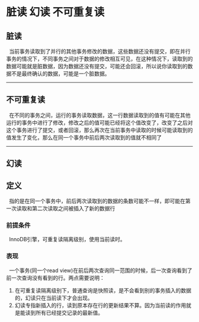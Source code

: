 # 脏读 幻读 不可重复读
## 脏读
&nbsp;&nbsp;当前事务读取到了并行的其他事务修改的数据，这些数据还没有提交，即在并行事务的情况下，不同事务之间对于数据的修改相互可见，在这种情况下，读取到的数据可能就是脏数据，因为数据还没有提交，可能还会回滚，所以说你读取到的数据不是最终确认的数据，可能是一个脏数据。

---

## 不可重复读
&nbsp;&nbsp;在不同的事务之间，运行的事务读取数据，这一行数据读取到的值有可能在其他运行的事务中进行了修改，修改之后的值可能已经将这个值改变了，改变了之后对这个事务进行了提交，或者回滚，那么再次在当前事务中读取的时候可能读取到的值发生了变化，那么在同一个事务中前后两次读取到的值就不相同了

---

## 幻读
## 定义
&nbsp;&nbsp;指的是在同一个事务中，前后两次读取到的数据的条数可能不一样，即可能在第一次读取和第二次读取之间被插入了新的数据行
### 前提条件
&nbsp;&nbsp;InnoDB引擎，可重复读隔离级别，使用当前读时。
### 表现
&nbsp;&nbsp;一个事务(同一个read view)在前后两次查询同一范围的时候，后一次查询看到了前一次查询没有看到的行。两点需要说明：
1. 在可重复读隔离级别下，普通查询是快照读，是不会看到别的事务插入的数据的，幻读只在当前读下才会出现。
2. 幻读专指新插入的行，读到原本存在行的更新结果不算。因为当前读的作用就是能读到所有已经提交记录的最新值。
